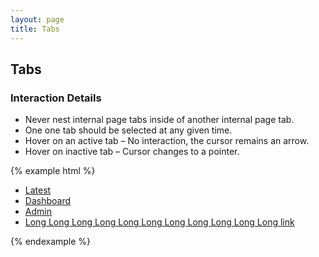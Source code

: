 ```yaml
---
layout: page
title: Tabs
---
```


## Tabs

### Interaction Details

- Never nest internal page tabs inside of another internal page tab.
- One one tab should be selected at any given time.
- Hover on an active tab – No interaction, the cursor remains an arrow.
- Hover on inactive tab – Cursor changes to a pointer.


{% example html %}
<ul class="nav-tabs">
  <li>
    <a class="active" href="#">Latest</a>
  </li>
  <li>
    <a href="#">Dashboard</a>
  </li>
  <li>
    <a href="#">Admin</a>
  </li>
  <li>
    <a href="#">Long Long Long Long Long Long Long Long Long Long Long link</a>
  </li>
</ul>
{% endexample %}

